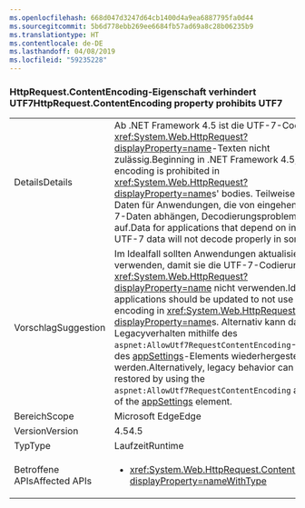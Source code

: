 ```yaml
---
ms.openlocfilehash: 668d047d3247d64cb1400d4a9ea6887795fa0d44
ms.sourcegitcommit: 5b6d778ebb269ee6684fb57ad69a8c28b06235b9
ms.translationtype: HT
ms.contentlocale: de-DE
ms.lasthandoff: 04/08/2019
ms.locfileid: "59235228"
---
```

### <a name="httprequestcontentencoding-property-prohibits-utf7"></a><span data-ttu-id="e962e-101">HttpRequest.ContentEncoding-Eigenschaft verhindert UTF7</span><span class="sxs-lookup"><span data-stu-id="e962e-101">HttpRequest.ContentEncoding property prohibits UTF7</span></span>

|   |   |
|---|---|
|<span data-ttu-id="e962e-102">Details</span><span class="sxs-lookup"><span data-stu-id="e962e-102">Details</span></span>|<span data-ttu-id="e962e-103">Ab .NET Framework 4.5 ist die UTF-7-Codierung in <xref:System.Web.HttpRequest?displayProperty=name>-Texten nicht zulässig.</span><span class="sxs-lookup"><span data-stu-id="e962e-103">Beginning in .NET Framework 4.5, UTF-7 encoding is prohibited in <xref:System.Web.HttpRequest?displayProperty=name>s' bodies.</span></span> <span data-ttu-id="e962e-104">Teilweise treten bei Daten für Anwendungen, die von eingehenden UTF-7-Daten abhängen, Decodierungsprobleme auf.</span><span class="sxs-lookup"><span data-stu-id="e962e-104">Data for applications that depend on incoming UTF-7 data will not decode properly in some cases.</span></span>|
|<span data-ttu-id="e962e-105">Vorschlag</span><span class="sxs-lookup"><span data-stu-id="e962e-105">Suggestion</span></span>|<span data-ttu-id="e962e-106">Im Idealfall sollten Anwendungen aktualisiert verwenden, damit sie die UTF-7-Codierung in <xref:System.Web.HttpRequest?displayProperty=name> nicht verwenden.</span><span class="sxs-lookup"><span data-stu-id="e962e-106">Ideally, applications should be updated to not use UTF-7 encoding in <xref:System.Web.HttpRequest?displayProperty=name>s.</span></span> <span data-ttu-id="e962e-107">Alternativ kann das Legacyverhalten mithilfe des <code>aspnet:AllowUtf7RequestContentEncoding</code>-Attributs des [appSettings](~/docs/framework/configure-apps/file-schema/appsettings/appsettings-element-for-configuration.md)-Elements wiederhergestellt werden.</span><span class="sxs-lookup"><span data-stu-id="e962e-107">Alternatively, legacy behavior can be restored by using the <code>aspnet:AllowUtf7RequestContentEncoding</code> attribute of the [appSettings](~/docs/framework/configure-apps/file-schema/appsettings/appsettings-element-for-configuration.md) element.</span></span>|
|<span data-ttu-id="e962e-108">Bereich</span><span class="sxs-lookup"><span data-stu-id="e962e-108">Scope</span></span>|<span data-ttu-id="e962e-109">Microsoft Edge</span><span class="sxs-lookup"><span data-stu-id="e962e-109">Edge</span></span>|
|<span data-ttu-id="e962e-110">Version</span><span class="sxs-lookup"><span data-stu-id="e962e-110">Version</span></span>|<span data-ttu-id="e962e-111">4.5</span><span class="sxs-lookup"><span data-stu-id="e962e-111">4.5</span></span>|
|<span data-ttu-id="e962e-112">Typ</span><span class="sxs-lookup"><span data-stu-id="e962e-112">Type</span></span>|<span data-ttu-id="e962e-113">Laufzeit</span><span class="sxs-lookup"><span data-stu-id="e962e-113">Runtime</span></span>|
|<span data-ttu-id="e962e-114">Betroffene APIs</span><span class="sxs-lookup"><span data-stu-id="e962e-114">Affected APIs</span></span>|<ul><li><xref:System.Web.HttpRequest.ContentEncoding?displayProperty=nameWithType></li></ul>|
